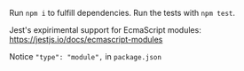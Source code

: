 
Run `npm i` to fulfill dependencies.
Run the tests with `npm test`.

Jest's expirimental support for EcmaScript modules:
https://jestjs.io/docs/ecmascript-modules

Notice `"type": "module",` in `package.json`